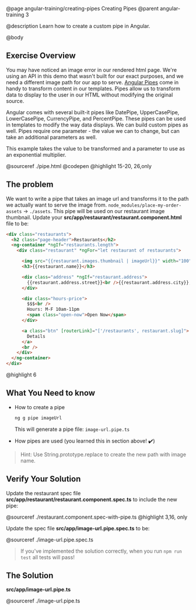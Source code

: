 @page angular-training/creating-pipes Creating Pipes
@parent angular-training 3

@description Learn how to create a custom pipe in Angular.

@body

## Exercise Overview

You may have noticed an image error in our rendered html page. We're using an API in this demo that wasn't built for our exact purposes, and we need a different image path for our app to serve. <a href="https://angular.io/guide/pipes" target="\_blank">Angular Pipes</a> come in handy to transform content in our templates. Pipes allow us to transform data to display to the user in our HTML without modifying the original source.  

Angular comes with several built-it pipes like DatePipe, UpperCasePipe, LowerCasePipe, CurrencyPipe, and PercentPipe. These pipes can be used in templates to modify the way data displays. We can build custom pipes as well. Pipes require one parameter - the value we can to change, but can take an additional parameters as well.

This example takes the value to be transformed and a parameter to use as an exponential multiplier.

@sourceref ./pipe.html
@codepen
@highlight 15-20, 26,only

## The problem

We want to write a pipe that takes an image url and transforms it to the path we actually want to serve the image from. `node_modules/place-my-order-assets` -> `./assets`.  This pipe will be used on our restaurant image thumbnail. Update your __src/app/restaurant/restaurant.component.html__ file to be:

```html
<div class="restaurants">
  <h2 class="page-header">Restaurants</h2>
  <ng-container *ngIf="restaurants.length">
    <div class="restaurant" *ngFor="let restaurant of restaurants">

      <img src="{{restaurant.images.thumbnail | imageUrl}}" width="100" height="100">
      <h3>{{restaurant.name}}</h3>

      <div class="address" *ngIf="restaurant.address">
        {{restaurant.address.street}}<br />{{restaurant.address.city}}, {{restaurant.address.state}} {{restaurant.address.zip}}
      </div>

      <div class="hours-price">
        $$$<br />
        Hours: M-F 10am-11pm
        <span class="open-now">Open Now</span>
      </div>

      <a class="btn" [routerLink]="['/restaurants', restaurant.slug]">
        Details
      </a>
      <br />
    </div>
  </ng-container>
</div>
```
@highlight 6

## What You Need to know

- How to create a pipe

  ```bash
  ng g pipe imageUrl
  ```

  This will generate a pipe file: `image-url.pipe.ts`

- How pipes are used (you learned this in section above! ✔️)

> Hint: Use String.prototype.replace to create the new path with image name.

## Verify Your Solution

Update the restaurant spec file __src/app/restaurant/restaurant.component.spec.ts__ to include the new pipe:

@sourceref ./restaurant.component.spec-with-pipe.ts
@highlight 3,16, only

Update the spec file  __src/app/image-url.pipe.spec.ts__ to be:

@sourceref ./image-url.pipe.spec.ts


> If you've implemented the solution correctly, when you run `npm run test` all tests will pass!

## The Solution

__src/app/image-url.pipe.ts__

@sourceref ./image-url.pipe.ts
